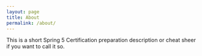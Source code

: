 ```yaml
---
layout: page
title: About
permalink: /about/
---
```


This is a short Spring 5 Certification preparation description or cheat sheer if you want to call it so.
